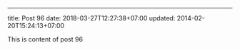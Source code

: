 ---
title: Post 96
date: 2018-03-27T12:27:38+07:00
updated: 2014-02-20T15:24:13+07:00

This is content of post 96